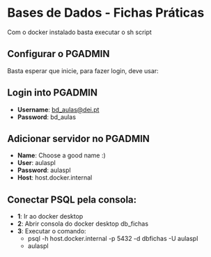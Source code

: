 # Bases de Dados - Fichas Práticas

Com o docker instalado basta executar o sh script


## Configurar o PGADMIN

Basta esperar que inicie, para fazer login, deve usar:
  ## Login into PGADMIN
  - **Username**: bd_aulas@dei.pt
  - **Password**: bd_aulas

  ## Adicionar servidor no PGADMIN
  - **Name**: Choose a good name :)
  - **User**: aulaspl
  - **Password**: aulaspl
  - **Host**: host.docker.internal

  ## Conectar PSQL pela consola:
  - **1**: Ir ao docker desktop
  - **2**: Abrir consola do docker desktop db_fichas
  - **3**: Executar o comando:
    - psql -h host.docker.internal -p 5432 -d dbfichas -U aulaspl
    - aulaspl


